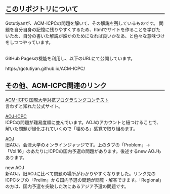 <style type="text/css">
.class{
    text-indent: 1em;
}
</style>
<h2 style="border-bottom-style: double">このリポジトリについて</h2>
<p>
Gotutiyanが、ACM-ICPCの問題を解いて、その解説を残しているものです。
問題を自分自身の記憶に残りやすくするため、htmlでサイトを作ることを学びたいため、自分の書いた解説が誰かのためになれば良いかなあ、と色々な意味づけをしつつやっています。

<br>GitHub Pagesの機能を利用し、以下のURLにて公開しています。
</p>
https://gotutiyan.github.io/ACM-ICPC/

<h2 style="border-bottom-style: double">その他、ACM-ICPC関連のリンク</h2>
<p class="text">
<a href="https://icpc.iisf.or.jp">ACM-ICPC 国際大学対抗プログラミングコンテスト</a>
<br>言わずと知れた公式サイト。
</p>

<p class="text">
<a href="http://aoj-icpc.ichyo.jp/?aoj_rivals=&sort2_order=desc&year_max=&source4=1&aoj_username=&point_max=1200&sort1_order=asc&source2=1&source3=1&source1=1&point_min=100&sort2_by=num_aoj_acceptances&year_min=&sort1_by=point">AOJ-ICPC</a>
<br>ICPCの問題が難易度順に並んでいます。AOJのアカウントと紐つけることで、解いた問題が緑化されていくので「埋める」感覚で取り組めます。
</p>

<p class="text">
<a href="http://judge.u-aizu.ac.jp/onlinejudge/index.jsp">AOJ</a>
<br>旧AOJ。会津大学のオンラインジャッジです。上のタブの「Problem」→「Vol.16」のあたりにICPCの国内予選の問題があります。後述するnew AOJもあります。
</p>

<p class="text>
<a href="https://onlinejudge.u-aizu.ac.jp/challenges/sources">new AOJ</a>
<br>新AOJ。旧AOJに比べて問題の場所がわかりやすくなりました。リンク先のICPCタブの「Prelim」から国内予選の問題が閲覧・解答できます。「Regional」の方は、国内予選を突破した次にあるアジア予選の問題です。
</p>